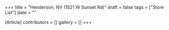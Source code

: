 +++
title = "Henderson, NV (1521 W Sunset Rd)"
draft = false
tags = ["Store List"]
date = ""

[Article]
contributors = []
gallery = []
+++
